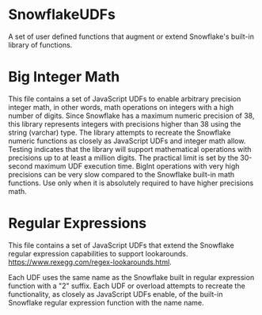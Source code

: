 # SnowflakeUDFs
A set of user defined functions that augment or extend Snowflake's built-in library of functions. 

# Big Integer Math

This file contains a set of JavaScript UDFs to enable arbitrary precision integer math, in other words, math operations on integers with a high number of digits. Since Snowflake has a maximum numeric precision of 38, this library represents integers with precisions higher than 38 using the string (varchar) type. The library attempts to recreate the Snowflake numeric functions as closely as JavaScript UDFs and integer math allow. Testing indicates that the library will support mathematical operations with precisions up to at least a million digits. The practical limit is set by the 30-second maximum UDF execution time. BigInt operations with very high precisions can be very slow compared to the Snowflake built-in math functions. Use only when it is absolutely required to have higher precisions math.

# Regular Expressions

This file contains a set of JavaScript UDFs that extend the Snowflake regular expression capabilities to support lookarounds. https://www.rexegg.com/regex-lookarounds.html.

Each UDF uses the same name as the Snowflake built in regular expression function with a "2" suffix. Each UDF or overload attempts to recreate the functionality, as closely as JavaScript UDFs enable, of the built-in Snowflake regular expression function with the name name.
